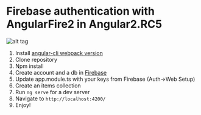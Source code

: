 # Firebase authentication with AngularFire2 in Angular2.RC5

![alt tag](https://raw.githubusercontent.com/unseen1980/Angular2-Firebase-Auth/master/Firebase_Auth_Angular2_Screenshot.gif)

1. Install [angular-cli webpack version](https://github.com/angular/angular-cli/blob/master/WEBPACK_UPDATE.md)
2. Clone repository
3. Npm install
4. Create account and a db in [Firebase](http://www.firebase.com)
5. Update app.module.ts with your keys from Firebase (Auth->Web Setup)
6. Create an items collection
7. Run `ng serve` for a dev server
8. Navigate to `http://localhost:4200/`
9. Enjoy!
 



